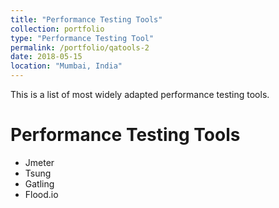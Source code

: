 ```yaml
---
title: "Performance Testing Tools"
collection: portfolio
type: "Performance Testing Tool"
permalink: /portfolio/qatools-2
date: 2018-05-15
location: "Mumbai, India"
---
```


This is a list of most widely adapted performance testing tools.

Performance Testing Tools
======
- Jmeter
- Tsung
- Gatling
- Flood.io

